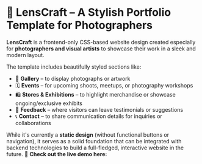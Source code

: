 
# 📸 LensCraft – A Stylish Portfolio Template for Photographers

**LensCraft** is a frontend-only CSS-based website design created especially for **photographers and visual artists** to showcase their work in a sleek and modern layout.

The template includes beautifully styled sections like:

- 🎨 **Gallery** – to display photographs or artwork  
- 🗓️ **Events** – for upcoming shoots, meetups, or photography workshops  
- 🛍️ **Stores & Exhibitions** – to highlight merchandise or showcase ongoing/exclusive exhibits  
- 💬 **Feedback** – where visitors can leave testimonials or suggestions  
- 📞 **Contact** – to share communication details for inquiries or collaborations

While it's currently a **static design** (without functional buttons or navigation), it serves as a solid foundation that can be integrated with backend technologies to build a full-fledged, interactive website in the future.
🚀 **Check out the live demo here:** 

